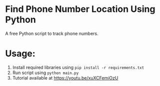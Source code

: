 # Find Phone Number Location Using Python
  A free Python script to track phone numbers.
# Usage:
1. Install required libraries using `pip install -r requirements.txt`
2. Run script using `python main.py`
3. Tutorial available at https://youtu.be/xuXCFemiOzU
